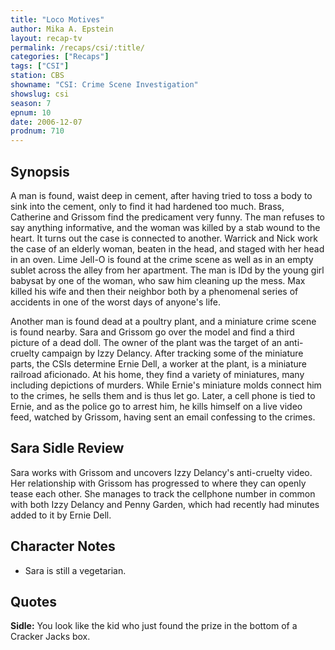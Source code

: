 ```yaml
---
title: "Loco Motives"
author: Mika A. Epstein
layout: recap-tv
permalink: /recaps/csi/:title/
categories: ["Recaps"]
tags: ["CSI"]
station: CBS
showname: "CSI: Crime Scene Investigation"
showslug: csi
season: 7
epnum: 10
date: 2006-12-07
prodnum: 710  
---
```


## Synopsis

A man is found, waist deep in cement, after having tried to toss a body to sink into the cement, only to find it had hardened too much. Brass, Catherine and Grissom find the predicament very funny. The man refuses to say anything informative, and the woman was killed by a stab wound to the heart. It turns out the case is connected to another. Warrick and Nick work the case of an elderly woman, beaten in the head, and staged with her head in an oven. Lime Jell-O is found at the crime scene as well as in an empty sublet across the alley from her apartment. The man is IDd by the young girl babysat by one of the woman, who saw him cleaning up the mess. Max killed his wife and then their neighbor both by a phenomenal series of accidents in one of the worst days of anyone's life.

Another man is found dead at a poultry plant, and a miniature crime scene is found nearby. Sara and Grissom go over the model and find a third picture of a dead doll. The owner of the plant was the target of an anti-cruelty campaign by Izzy Delancy. After tracking some of the miniature parts, the CSIs determine Ernie Dell, a worker at the plant, is a miniature railroad aficionado. At his home, they find a variety of miniatures, many including depictions of murders. While Ernie's miniature molds connect him to the crimes, he sells them and is thus let go. Later, a cell phone is tied to Ernie, and as the police go to arrest him, he kills himself on a live video feed, watched by Grissom, having sent an email confessing to the crimes.

## Sara Sidle Review

Sara works with Grissom and uncovers Izzy Delancy's anti-cruelty video. Her relationship with Grissom has progressed to where they can openly tease each other. She manages to track the cellphone number in common with both Izzy Delancy and Penny Garden, which had recently had minutes added to it by Ernie Dell.

## Character Notes

* Sara is still a vegetarian. 

## Quotes

**Sidle:** You look like the kid who just found the prize in the bottom of a Cracker Jacks box.

